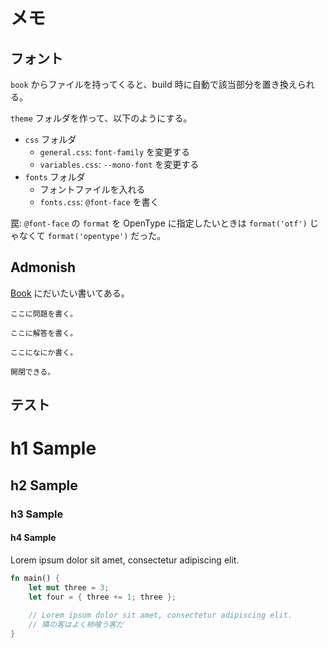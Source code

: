 # メモ

## フォント

`book` からファイルを持ってくると、build 時に自動で該当部分を置き換えられる。

`theme` フォルダを作って、以下のようにする。

+ `css` フォルダ
    - `general.css`: `font-family` を変更する
    - `variables.css`: `--mono-font` を変更する
+ `fonts` フォルダ
    - フォントファイルを入れる
    - `fonts.css`: `@font-face` を書く

罠: `@font-face` の `format` を OpenType に指定したいときは `format('otf')` じゃなくて `format('opentype')` だった。

## Admonish

[Book](https://tommilligan.github.io/mdbook-admonish) にだいたい書いてある。

```admonish question title="問題"
ここに問題を書く。
```

```admonish success title="解答"
ここに解答を書く。
```

```admonish warning title="注意することなど"
ここになにか書く。
```

```admonish note title="開閉可能なノート" collapsible=true
開閉できる。
```

## テスト

# h1 Sample

## h2 Sample

### h3 Sample

#### h4 Sample

Lorem ipsum dolor sit amet, consectetur adipiscing elit.

```Rust
fn main() {
    let mut three = 3;
    let four = { three += 1; three };
    
    // Lorem ipsum dolor sit amet, consectetur adipiscing elit.
    // 隣の客はよく柿喰う客だ
}
```
